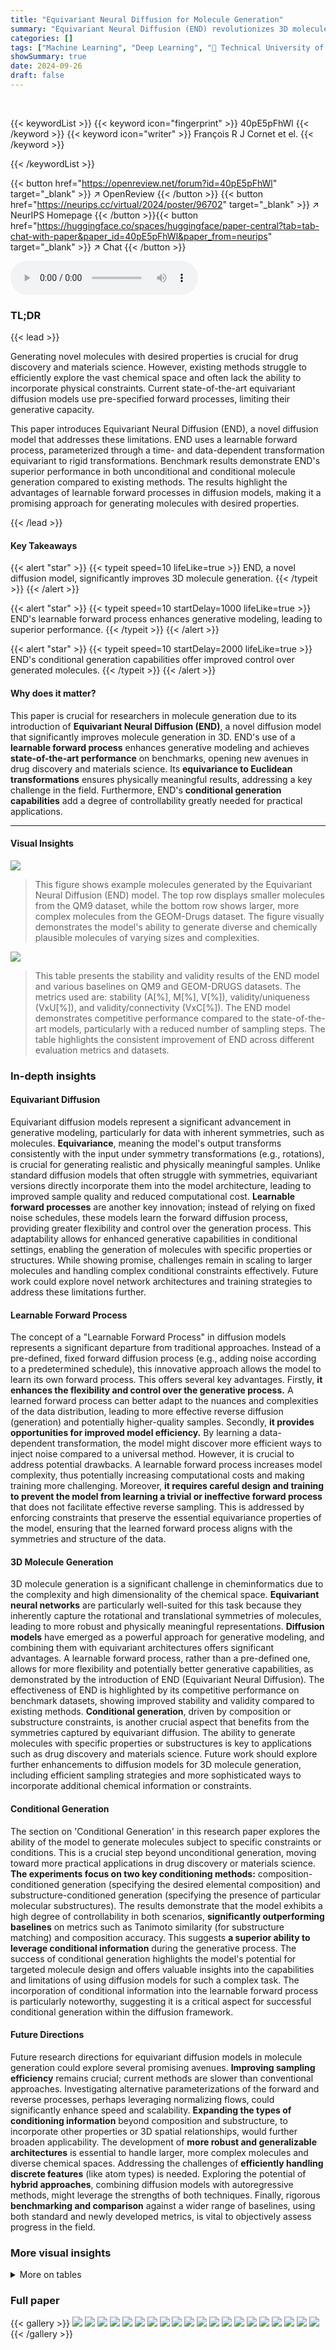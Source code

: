 ```yaml
---
title: "Equivariant Neural Diffusion for Molecule Generation"
summary: "Equivariant Neural Diffusion (END) revolutionizes 3D molecule generation with a learnable forward process, achieving state-of-the-art results and enhanced controllability."
categories: []
tags: ["Machine Learning", "Deep Learning", "🏢 Technical University of Denmark",]
showSummary: true
date: 2024-09-26
draft: false
---
```


<br>

{{< keywordList >}}
{{< keyword icon="fingerprint" >}} 40pE5pFhWl {{< /keyword >}}
{{< keyword icon="writer" >}} François R J Cornet et el. {{< /keyword >}}
 
{{< /keywordList >}}

{{< button href="https://openreview.net/forum?id=40pE5pFhWl" target="_blank" >}}
↗ OpenReview
{{< /button >}}
{{< button href="https://neurips.cc/virtual/2024/poster/96702" target="_blank" >}}
↗ NeurIPS Homepage
{{< /button >}}{{< button href="https://huggingface.co/spaces/huggingface/paper-central?tab=tab-chat-with-paper&paper_id=40pE5pFhWl&paper_from=neurips" target="_blank" >}}
↗ Chat
{{< /button >}}



<audio controls>
    <source src="https://ai-paper-reviewer.com/40pE5pFhWl/podcast.wav" type="audio/wav">
    Your browser does not support the audio element.
</audio>


### TL;DR


{{< lead >}}

Generating novel molecules with desired properties is crucial for drug discovery and materials science.  However, existing methods struggle to efficiently explore the vast chemical space and often lack the ability to incorporate physical constraints.  Current state-of-the-art equivariant diffusion models use pre-specified forward processes, limiting their generative capacity. 

This paper introduces Equivariant Neural Diffusion (END), a novel diffusion model that addresses these limitations. END uses a learnable forward process, parameterized through a time- and data-dependent transformation equivariant to rigid transformations.  Benchmark results demonstrate END's superior performance in both unconditional and conditional molecule generation compared to existing methods. The results highlight the advantages of learnable forward processes in diffusion models, making it a promising approach for generating molecules with desired properties.

{{< /lead >}}


#### Key Takeaways

{{< alert "star" >}}
{{< typeit speed=10 lifeLike=true >}} END, a novel diffusion model, significantly improves 3D molecule generation. {{< /typeit >}}
{{< /alert >}}

{{< alert "star" >}}
{{< typeit speed=10 startDelay=1000 lifeLike=true >}} END's learnable forward process enhances generative modeling, leading to superior performance. {{< /typeit >}}
{{< /alert >}}

{{< alert "star" >}}
{{< typeit speed=10 startDelay=2000 lifeLike=true >}} END's conditional generation capabilities offer improved control over generated molecules. {{< /typeit >}}
{{< /alert >}}

#### Why does it matter?
This paper is crucial for researchers in molecule generation due to its introduction of **Equivariant Neural Diffusion (END)**, a novel diffusion model that significantly improves molecule generation in 3D.  END's use of a **learnable forward process** enhances generative modeling and achieves **state-of-the-art performance** on benchmarks, opening new avenues in drug discovery and materials science. Its **equivariance to Euclidean transformations** ensures physically meaningful results, addressing a key challenge in the field.  Furthermore, END's **conditional generation capabilities** add a degree of controllability greatly needed for practical applications.

------
#### Visual Insights



![](https://ai-paper-reviewer.com/40pE5pFhWl/figures_7_1.jpg)

> This figure shows example molecules generated by the Equivariant Neural Diffusion (END) model.  The top row displays smaller molecules from the QM9 dataset, while the bottom row shows larger, more complex molecules from the GEOM-Drugs dataset. The figure visually demonstrates the model's ability to generate diverse and chemically plausible molecules of varying sizes and complexities.





![](https://ai-paper-reviewer.com/40pE5pFhWl/tables_6_1.jpg)

> This table presents the stability and validity results of the END model and various baselines on QM9 and GEOM-DRUGS datasets. The metrics used are: stability (A[%], M[%], V[%]), validity/uniqueness (VxU[%]), and validity/connectivity (VxC[%]). The END model demonstrates competitive performance compared to the state-of-the-art models, particularly with a reduced number of sampling steps. The table highlights the consistent improvement of END across different evaluation metrics and datasets.





### In-depth insights


#### Equivariant Diffusion
Equivariant diffusion models represent a significant advancement in generative modeling, particularly for data with inherent symmetries, such as molecules.  **Equivariance**, meaning the model's output transforms consistently with the input under symmetry transformations (e.g., rotations), is crucial for generating realistic and physically meaningful samples. Unlike standard diffusion models that often struggle with symmetries, equivariant versions directly incorporate them into the model architecture, leading to improved sample quality and reduced computational cost.  **Learnable forward processes** are another key innovation; instead of relying on fixed noise schedules, these models learn the forward diffusion process, providing greater flexibility and control over the generation process.  This adaptability allows for enhanced generative capabilities in conditional settings, enabling the generation of molecules with specific properties or structures. While showing promise, challenges remain in scaling to larger molecules and handling complex conditional constraints effectively.  Future work could explore novel network architectures and training strategies to address these limitations further.

#### Learnable Forward Process
The concept of a "Learnable Forward Process" in diffusion models represents a significant departure from traditional approaches.  Instead of a pre-defined, fixed forward diffusion process (e.g., adding noise according to a predetermined schedule), this innovative approach allows the model to learn its own forward process. This offers several key advantages. Firstly, **it enhances the flexibility and control over the generative process.**  A learned forward process can better adapt to the nuances and complexities of the data distribution, leading to more effective reverse diffusion (generation) and potentially higher-quality samples. Secondly, **it provides opportunities for improved model efficiency.** By learning a data-dependent transformation, the model might discover more efficient ways to inject noise compared to a universal method. However, it is crucial to address potential drawbacks. A learnable forward process increases model complexity, thus potentially increasing computational costs and making training more challenging. Moreover, **it requires careful design and training to prevent the model from learning a trivial or ineffective forward process** that does not facilitate effective reverse sampling.  This is addressed by enforcing constraints that preserve the essential equivariance properties of the model, ensuring that the learned forward process aligns with the symmetries and structure of the data.

#### 3D Molecule Generation
3D molecule generation is a significant challenge in cheminformatics due to the complexity and high dimensionality of the chemical space.  **Equivariant neural networks** are particularly well-suited for this task because they inherently capture the rotational and translational symmetries of molecules, leading to more robust and physically meaningful representations.  **Diffusion models** have emerged as a powerful approach for generative modeling, and combining them with equivariant architectures offers significant advantages.  A learnable forward process, rather than a pre-defined one, allows for more flexibility and potentially better generative capabilities, as demonstrated by the introduction of END (Equivariant Neural Diffusion).  The effectiveness of END is highlighted by its competitive performance on benchmark datasets, showing improved stability and validity compared to existing methods.  **Conditional generation**, driven by composition or substructure constraints, is another crucial aspect that benefits from the symmetries captured by equivariant diffusion.  The ability to generate molecules with specific properties or substructures is key to applications such as drug discovery and materials science. Future work should explore further enhancements to diffusion models for 3D molecule generation, including efficient sampling strategies and more sophisticated ways to incorporate additional chemical information or constraints.

#### Conditional Generation
The section on 'Conditional Generation' in this research paper explores the ability of the model to generate molecules subject to specific constraints or conditions.  This is a crucial step beyond unconditional generation, moving toward more practical applications in drug discovery or materials science. **The experiments focus on two key conditioning methods:** composition-conditioned generation (specifying the desired elemental composition) and substructure-conditioned generation (specifying the presence of particular molecular substructures).  The results demonstrate that the model exhibits a high degree of controllability in both scenarios, **significantly outperforming baselines** on metrics such as Tanimoto similarity (for substructure matching) and composition accuracy.  This suggests **a superior ability to leverage conditional information** during the generative process.  The success of conditional generation highlights the model's potential for targeted molecule design and offers valuable insights into the capabilities and limitations of using diffusion models for such a complex task.  The incorporation of conditional information into the learnable forward process is particularly noteworthy, suggesting it is a critical aspect for successful conditional generation within the diffusion framework.

#### Future Directions
Future research directions for equivariant diffusion models in molecule generation could explore several promising avenues. **Improving sampling efficiency** remains crucial; current methods are slower than conventional approaches.  Investigating alternative parameterizations of the forward and reverse processes, perhaps leveraging normalizing flows, could significantly enhance speed and scalability.  **Expanding the types of conditioning information** beyond composition and substructure, to incorporate other properties or 3D spatial relationships, would further broaden applicability.  The development of **more robust and generalizable architectures** is essential to handle larger, more complex molecules and diverse chemical spaces. Addressing the challenges of **efficiently handling discrete features** (like atom types) is needed.  Exploring the potential of **hybrid approaches**, combining diffusion models with autoregressive methods, might leverage the strengths of both techniques.  Finally, rigorous **benchmarking and comparison** against a wider range of baselines, using both standard and newly developed metrics, is vital to objectively assess progress in the field.


### More visual insights




<details>
<summary>More on tables
</summary>


![](https://ai-paper-reviewer.com/40pE5pFhWl/tables_7_1.jpg)
> This table presents additional quantitative results on the QM9 and GEOM-Drugs datasets to complement Table 1.  It shows the total variation (TV), atom types distribution (A and B), and strain energy (ΔE) for different models and numbers of integration steps.  Lower TV values indicate better agreement with the training data distribution, and lower strain energy (ΔE) signifies that the model generates less strained structures.  The results demonstrate that END consistently outperforms baselines in terms of matching the training distribution and producing less strained molecules. 

![](https://ai-paper-reviewer.com/40pE5pFhWl/tables_8_1.jpg)
> This table presents the results of composition-conditioned molecule generation experiments.  The experiment aimed to generate molecules with a specific composition (defined by the number of each atom type). The table compares the performance of CEND (the proposed model) against CEDM* (a baseline model) across different numbers of sampling steps.  The 'Matching [%]' column shows the percentage of generated molecules that successfully matched the target composition.  The results demonstrate CEND's superior ability to control the generated molecule's composition.

![](https://ai-paper-reviewer.com/40pE5pFhWl/tables_8_2.jpg)
> This table presents the results of substructure-conditioned molecule generation experiments.  It compares the performance of the proposed CEND model against the EEGSDE baseline model in terms of Tanimoto similarity scores. Higher Tanimoto similarity indicates a better match between the generated molecules' substructures and the target substructures specified as conditions. The results show that CEND significantly outperforms EEGSDE, demonstrating its superior ability to control the generation process based on provided substructure information.

![](https://ai-paper-reviewer.com/40pE5pFhWl/tables_14_1.jpg)
> This table compares different diffusion models used in the paper, focusing on their forward transformation function, F.  It shows how each model defines F, highlighting the differences in their approaches.  In particular, it shows the equations used to calculate the transformation and the parameters involved for each model. The models include EDM, GEOLDM, EDM* + Υφ, END (μφ only), and END.  The 'Comment' column provides additional context and explanations for each model's approach.

![](https://ai-paper-reviewer.com/40pE5pFhWl/tables_14_2.jpg)
> This table presents the results of stability and validity experiments on two datasets (QM9 and GEOM-Drugs) for molecule generation.  It compares the performance of the proposed END model against several baselines, using different numbers of sampling steps. The metrics evaluated include stability (A[%], M[%]), validity (V[%]), and uniqueness (V×U[%]). The table highlights END's competitive performance and its ability to achieve comparable results with fewer steps.

![](https://ai-paper-reviewer.com/40pE5pFhWl/tables_15_1.jpg)
> This table presents additional evaluation metrics for the ablation study on the QM9 dataset.  It compares the performance of different model variations (END, EDM*, EDM*+Υφ, END (µφ only)) using metrics from HIERDIFF and MMD. The focus is on how well the models capture the true data distribution.  The results show that END variants generally perform better or on par with the baselines.

![](https://ai-paper-reviewer.com/40pE5pFhWl/tables_16_1.jpg)
> This table presents the results of composition-conditioned generation experiments.  It compares the performance of three models (CEDM*, CEND (µφ only), and CEND) across different numbers of sampling steps (50, 100, 250, 500, 1000). The key metric is 'Matching [%]', which represents the percentage of generated samples that perfectly match the target composition.  Higher percentages indicate better controllability of the generation process.

![](https://ai-paper-reviewer.com/40pE5pFhWl/tables_16_2.jpg)
> This table presents the stability and validity results of the END model and several baselines on the QM9 and GEOM-DRUGS datasets.  The metrics used to evaluate the models include stability, validity, uniqueness, and various other metrics for drug-related properties. The table shows that END outperforms or is comparable to existing state-of-the-art methods across different evaluation metrics and sampling steps, highlighting its robustness and efficiency.

![](https://ai-paper-reviewer.com/40pE5pFhWl/tables_17_1.jpg)
> This table compares the performance of the END model against several baselines on two datasets, QM9 and GEOM-DRUGS, using various metrics related to stability, validity, and uniqueness of generated molecules.  The results show that END performs competitively with or surpasses the state-of-the-art methods, especially with fewer sampling steps.

![](https://ai-paper-reviewer.com/40pE5pFhWl/tables_25_1.jpg)
> This table presents the stability and validity results of the END model and several baselines on the QM9 and GEOM-DRUGS datasets.  The metrics used include stability, validity, uniqueness (QM9), connectivity (GEOM-DRUGS), and combinations thereof.  The results show END performing comparably to or better than state-of-the-art methods, especially with fewer sampling steps, indicating efficiency gains.

</details>




### Full paper

{{< gallery >}}
<img src="https://ai-paper-reviewer.com/40pE5pFhWl/1.png" class="grid-w50 md:grid-w33 xl:grid-w25" />
<img src="https://ai-paper-reviewer.com/40pE5pFhWl/2.png" class="grid-w50 md:grid-w33 xl:grid-w25" />
<img src="https://ai-paper-reviewer.com/40pE5pFhWl/3.png" class="grid-w50 md:grid-w33 xl:grid-w25" />
<img src="https://ai-paper-reviewer.com/40pE5pFhWl/4.png" class="grid-w50 md:grid-w33 xl:grid-w25" />
<img src="https://ai-paper-reviewer.com/40pE5pFhWl/5.png" class="grid-w50 md:grid-w33 xl:grid-w25" />
<img src="https://ai-paper-reviewer.com/40pE5pFhWl/6.png" class="grid-w50 md:grid-w33 xl:grid-w25" />
<img src="https://ai-paper-reviewer.com/40pE5pFhWl/7.png" class="grid-w50 md:grid-w33 xl:grid-w25" />
<img src="https://ai-paper-reviewer.com/40pE5pFhWl/8.png" class="grid-w50 md:grid-w33 xl:grid-w25" />
<img src="https://ai-paper-reviewer.com/40pE5pFhWl/9.png" class="grid-w50 md:grid-w33 xl:grid-w25" />
<img src="https://ai-paper-reviewer.com/40pE5pFhWl/10.png" class="grid-w50 md:grid-w33 xl:grid-w25" />
<img src="https://ai-paper-reviewer.com/40pE5pFhWl/11.png" class="grid-w50 md:grid-w33 xl:grid-w25" />
<img src="https://ai-paper-reviewer.com/40pE5pFhWl/12.png" class="grid-w50 md:grid-w33 xl:grid-w25" />
<img src="https://ai-paper-reviewer.com/40pE5pFhWl/13.png" class="grid-w50 md:grid-w33 xl:grid-w25" />
<img src="https://ai-paper-reviewer.com/40pE5pFhWl/14.png" class="grid-w50 md:grid-w33 xl:grid-w25" />
<img src="https://ai-paper-reviewer.com/40pE5pFhWl/15.png" class="grid-w50 md:grid-w33 xl:grid-w25" />
<img src="https://ai-paper-reviewer.com/40pE5pFhWl/16.png" class="grid-w50 md:grid-w33 xl:grid-w25" />
<img src="https://ai-paper-reviewer.com/40pE5pFhWl/17.png" class="grid-w50 md:grid-w33 xl:grid-w25" />
<img src="https://ai-paper-reviewer.com/40pE5pFhWl/18.png" class="grid-w50 md:grid-w33 xl:grid-w25" />
<img src="https://ai-paper-reviewer.com/40pE5pFhWl/19.png" class="grid-w50 md:grid-w33 xl:grid-w25" />
<img src="https://ai-paper-reviewer.com/40pE5pFhWl/20.png" class="grid-w50 md:grid-w33 xl:grid-w25" />
{{< /gallery >}}